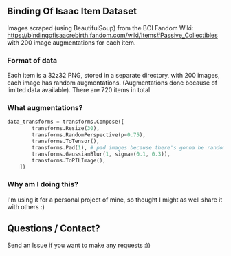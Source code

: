 ## Binding Of Isaac Item Dataset
Images scraped (using BeautifulSoup) from the BOI Fandom Wiki: https://bindingofisaacrebirth.fandom.com/wiki/Items#Passive_Collectibles with 200 image augmentations for each item.

### Format of data
Each item is a 32z32 PNG, stored in a separate directory, with 200 images, each image has random augmentations. (Augmentations done because of limited data available).
There are 720 items in total

### What augmentations?
```python
data_transforms = transforms.Compose([
        transforms.Resize(30), 
        transforms.RandomPerspective(p=0.75), 
        transforms.ToTensor(),
        transforms.Pad(1), # pad images because there's gonna be random pixels around the item (unlikely to be by itself)
        transforms.GaussianBlur(1, sigma=(0.1, 0.3)),
        transforms.ToPILImage(),
    ])
```

### Why am I doing this?
I'm using it for a personal project of mine, so thought I might as well share it with others :)

## Questions / Contact?
Send an Issue if you want to make any requests :))
